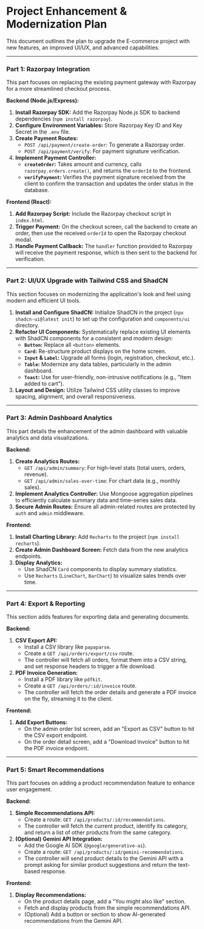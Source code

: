 # Project Enhancement & Modernization Plan

This document outlines the plan to upgrade the E-commerce project with new features, an improved UI/UX, and advanced capabilities.

---

### **Part 1: Razorpay Integration**

This part focuses on replacing the existing payment gateway with Razorpay for a more streamlined checkout process.

**Backend (Node.js/Express):**

1.  **Install Razorpay SDK:** Add the Razorpay Node.js SDK to backend dependencies (`npm install razorpay`).
2.  **Configure Environment Variables:** Store Razorpay Key ID and Key Secret in the `.env` file.
3.  **Create Payment Routes:**
    *   `POST /api/payment/create-order`: To generate a Razorpay order.
    *   `POST /api/payment/verify`: For payment signature verification.
4.  **Implement Payment Controller:**
    *   **`createOrder`:** Takes amount and currency, calls `razorpay.orders.create()`, and returns the `orderId` to the frontend.
    *   **`verifyPayment`:** Verifies the payment signature received from the client to confirm the transaction and updates the order status in the database.

**Frontend (React):**

1.  **Add Razorpay Script:** Include the Razorpay checkout script in `index.html`.
2.  **Trigger Payment:** On the checkout screen, call the backend to create an order, then use the received `orderId` to open the Razorpay checkout modal.
3.  **Handle Payment Callback:** The `handler` function provided to Razorpay will receive the payment response, which is then sent to the backend for verification.

---

### **Part 2: UI/UX Upgrade with Tailwind CSS and ShadCN**

This section focuses on modernizing the application's look and feel using modern and efficient UI tools.

1.  **Install and Configure ShadCN:** Initialize ShadCN in the project (`npx shadcn-ui@latest init`) to set up the configuration and `components/ui` directory.
2.  **Refactor UI Components:** Systematically replace existing UI elements with ShadCN components for a consistent and modern design:
    *   **`Button`:** Replace all `<button>` elements.
    *   **`Card`:** Re-structure product displays on the home screen.
    *   **`Input` & `Label`:** Upgrade all forms (login, registration, checkout, etc.).
    *   **`Table`:** Modernize any data tables, particularly in the admin dashboard.
    *   **`Toast`:** Use for user-friendly, non-intrusive notifications (e.g., "Item added to cart").
3.  **Layout and Design:** Utilize Tailwind CSS utility classes to improve spacing, alignment, and overall responsiveness.

---

### **Part 3: Admin Dashboard Analytics**

This part details the enhancement of the admin dashboard with valuable analytics and data visualizations.

**Backend:**

1.  **Create Analytics Routes:**
    *   `GET /api/admin/summary`: For high-level stats (total users, orders, revenue).
    *   `GET /api/admin/sales-over-time`: For chart data (e.g., monthly sales).
2.  **Implement Analytics Controller:** Use Mongoose aggregation pipelines to efficiently calculate summary data and time-series sales data.
3.  **Secure Admin Routes:** Ensure all admin-related routes are protected by `auth` and `admin` middleware.

**Frontend:**

1.  **Install Charting Library:** Add `Recharts` to the project (`npm install recharts`).
2.  **Create Admin Dashboard Screen:** Fetch data from the new analytics endpoints.
3.  **Display Analytics:**
    *   Use ShadCN `Card` components to display summary statistics.
    *   Use `Recharts` (`LineChart`, `BarChart`) to visualize sales trends over time.

---

### **Part 4: Export & Reporting**

This section adds features for exporting data and generating documents.

**Backend:**

1.  **CSV Export API:**
    *   Install a CSV library like `papaparse`.
    *   Create a `GET /api/orders/export/csv` route.
    *   The controller will fetch all orders, format them into a CSV string, and set response headers to trigger a file download.
2.  **PDF Invoice Generation:**
    *   Install a PDF library like `pdfkit`.
    *   Create a `GET /api/orders/:id/invoice` route.
    *   The controller will fetch the order details and generate a PDF invoice on the fly, streaming it to the client.

**Frontend:**

1.  **Add Export Buttons:**
    *   On the admin order list screen, add an "Export as CSV" button to hit the CSV export endpoint.
    *   On the order detail screen, add a "Download Invoice" button to hit the PDF invoice endpoint.

---

### **Part 5: Smart Recommendations**

This part focuses on adding a product recommendation feature to enhance user engagement.

**Backend:**

1.  **Simple Recommendations API:**
    *   Create a route: `GET /api/products/:id/recommendations`.
    *   The controller will fetch the current product, identify its category, and return a list of other products from the same category.
2.  **(Optional) Gemini API Integration:**
    *   Add the Google AI SDK (`@google/generative-ai`).
    *   Create a route: `GET /api/products/:id/gemini-recommendations`.
    *   The controller will send product details to the Gemini API with a prompt asking for similar product suggestions and return the text-based response.

**Frontend:**

1.  **Display Recommendations:**
    *   On the product details page, add a "You might also like" section.
    *   Fetch and display products from the simple recommendations API.
    *   (Optional) Add a button or section to show AI-generated recommendations from the Gemini API. 